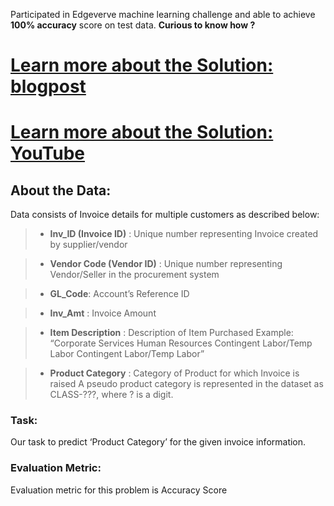 Participated in Edgeverve machine learning challenge and able to achieve **100% accuracy** score on test data. **Curious to know how ?** 

# [Learn more about the Solution: blogpost](https://asingleneuron.blogspot.com/2019/07/the-great-india-data-science-challenge.html)

# [Learn more about the Solution: YouTube](https://www.youtube.com/watch?v=PzWoc0wSeGE&t=7s)

## About the Data:
Data consists of Invoice details for multiple customers as described below:

> * **Inv_ID (Invoice ID)** :  Unique number representing Invoice created by supplier/vendor

> * **Vendor Code (Vendor ID)** : Unique number representing Vendor/Seller in the procurement system

> * **GL_Code**: Account’s Reference ID
	 
> * **Inv_Amt** : Invoice Amount
	
> * **Item Description** : Description of Item Purchased
	Example: “Corporate Services Human Resources Contingent Labor/Temp Labor Contingent Labor/Temp Labor”

> * **Product Category** :  Category of Product for which Invoice is raised
	A pseudo product category is represented in the dataset as CLASS-???, where ? is a digit.

### Task:
Our task to predict ‘Product Category’ for the given invoice information.

### Evaluation Metric:
Evaluation metric for this problem is Accuracy Score

